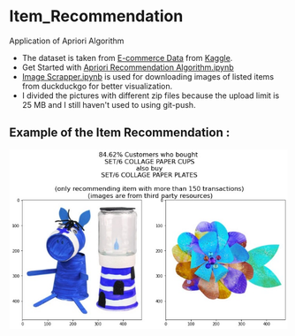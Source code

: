 # Item_Recommendation
Application of Apriori Algorithm

* The dataset is taken from [E-commerce Data](https://www.kaggle.com/carrie1/ecommerce-data) from [Kaggle](https://www.kaggle.com/carrie1/ecommerce-data).
* Get Started with [Apriori Recommendation Algorithm.ipynb](https://github.com/LukasPurbaW/Item_Recommendation/blob/main/Apriori_Recommendation_Algorithm.ipynb)
* [Image Scrapper.ipynb](https://github.com/LukasPurbaW/Item_Recommendation/raw/main/Image_Scrapper.ipynb) is used for downloading images of listed items from duckduckgo for better visualization. 
* I divided the pictures with different zip files because the upload limit is 25 MB and I still haven't used to using git-push.

## Example of the Item Recommendation :
![alt text](https://github.com/LukasPurbaW/Item_Recommendation/raw/main/Item_recommendation_example.jpg)
